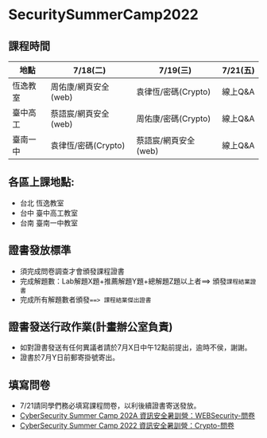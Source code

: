 # SecuritySummerCamp2022
## 課程時間
| 地點 | 7/18(二) | 7/19(三) | 7/21(五) | 
| ----- | ----- | ----- | ----- |
| 恆逸教室 | 周佑康/網頁安全(web) | 袁律恆/密碼(Crypto) | 線上Q&A |
| 臺中高工 | 蔡語宸/網頁安全(web) | 周佑康/密碼(Crypto) | 線上Q&A | 
| 臺南一中 | 袁律恆/密碼(Crypto) | 蔡語宸/網頁安全(web) | 線上Q&A |  

## 各區上課地點:
  - 台北 恆逸教室 
  - 台中 臺中高工教室 
  - 台南 臺南一中教室

## 證書發放標準
- 須完成問卷調查才會頒發課程證書
- 完成解題數：Lab解題X題+推薦解題Y題+總解題Z題以上者==> 頒發`課程結業證書`
- 完成所有解題數者頒發`==> 課程結業傑出證書`

## 證書發送行政作業(計畫辦公室負責)
- 如對證書發送有任何異議者請於7月X日中午12點前提出，逾時不侯，謝謝。
- 證書於7月Y日前郵寄掛號寄出。

## 填寫問卷
- 7/21請同學們務必填寫課程問卷，以利後續證書寄送發放。
- [CyberSecurity Summer Camp 202A 資訊安全暑訓營：WEBSecurity-問卷]()
- [CyberSecurity Summer Camp 2022 資訊安全暑訓營：Crypto-問卷]()
